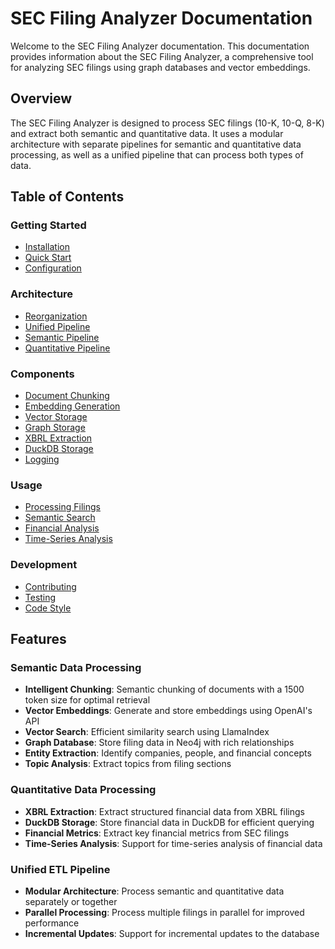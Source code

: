 # SEC Filing Analyzer Documentation

Welcome to the SEC Filing Analyzer documentation. This documentation provides information about the SEC Filing Analyzer, a comprehensive tool for analyzing SEC filings using graph databases and vector embeddings.

## Overview

The SEC Filing Analyzer is designed to process SEC filings (10-K, 10-Q, 8-K) and extract both semantic and quantitative data. It uses a modular architecture with separate pipelines for semantic and quantitative data processing, as well as a unified pipeline that can process both types of data.

## Table of Contents

### Getting Started

- [Installation](installation.md)
- [Quick Start](quick_start.md)
- [Configuration](configuration.md)

### Architecture

- [Reorganization](reorganization.md)
- [Unified Pipeline](unified_pipeline.md)
- [Semantic Pipeline](semantic_pipeline.md)
- [Quantitative Pipeline](quantitative_pipeline.md)

### Components

- [Document Chunking](document_chunking.md)
- [Embedding Generation](embedding_generation.md)
- [Vector Storage](vector_storage.md)
- [Graph Storage](graph_storage.md)
- [XBRL Extraction](xbrl_extraction.md)
- [DuckDB Storage](duckdb_storage.md)
- [Logging](logging.md)

### Usage

- [Processing Filings](processing_filings.md)
- [Semantic Search](semantic_search.md)
- [Financial Analysis](financial_analysis.md)
- [Time-Series Analysis](time_series_analysis.md)

### Development

- [Contributing](contributing.md)
- [Testing](testing.md)
- [Code Style](code_style.md)

## Features

### Semantic Data Processing

- **Intelligent Chunking**: Semantic chunking of documents with a 1500 token size for optimal retrieval
- **Vector Embeddings**: Generate and store embeddings using OpenAI's API
- **Vector Search**: Efficient similarity search using LlamaIndex
- **Graph Database**: Store filing data in Neo4j with rich relationships
- **Entity Extraction**: Identify companies, people, and financial concepts
- **Topic Analysis**: Extract topics from filing sections

### Quantitative Data Processing

- **XBRL Extraction**: Extract structured financial data from XBRL filings
- **DuckDB Storage**: Store financial data in DuckDB for efficient querying
- **Financial Metrics**: Extract key financial metrics from SEC filings
- **Time-Series Analysis**: Support for time-series analysis of financial data

### Unified ETL Pipeline

- **Modular Architecture**: Process semantic and quantitative data separately or together
- **Parallel Processing**: Process multiple filings in parallel for improved performance
- **Incremental Updates**: Support for incremental updates to the database
